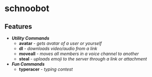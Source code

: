 # schnoobot
## Features
- ***Utility Commands***
  - **avatar** - *gets avatar of a user or yourself*
  - **dl** - *downloads video/audio from a link*
  - **moveall** - *moves all members in a voice channel to another*
  - **steal** - *uploads emoji to the server through a link or attachment*
- ***Fun Commands***
  - **typeracer** - *typing contest*
